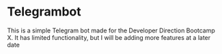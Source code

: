 # Telegrambot
This is a simple Telegram bot made for the Developer Direction Bootcamp X. It has limited functionality, but I will be adding more features at a later date
